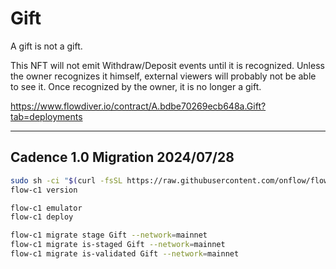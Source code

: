 # Gift

A gift is not a gift.

This NFT will not emit Withdraw/Deposit events until it is recognized.
Unless the owner recognizes it himself, external viewers will probably not be able to see it.
Once recognized by the owner, it is no longer a gift.

https://www.flowdiver.io/contract/A.bdbe70269ecb648a.Gift?tab=deployments

---

## Cadence 1.0 Migration 2024/07/28

```sh
sudo sh -ci "$(curl -fsSL https://raw.githubusercontent.com/onflow/flow-cli/master/install.sh)"
flow-c1 version

flow-c1 emulator
flow-c1 deploy

flow-c1 migrate stage Gift --network=mainnet
flow-c1 migrate is-staged Gift --network=mainnet
flow-c1 migrate is-validated Gift --network=mainnet
```
